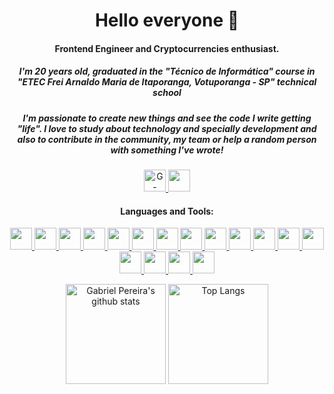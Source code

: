 <h1 align="center">Hello everyone 👋</h1>
<h4 align="center">Frontend Engineer and Cryptocurrencies enthusiast.</h4>
<h5 align="center">
  I'm 20 years old, graduated in the "Técnico de Informática" course in "ETEC Frei Arnaldo Maria de Itaporanga, Votuporanga - SP" technical school
</h5>
<h5 align="center">
  I'm passionate to create new things and see the code I write getting "life". I love to study about technology and specially development and also to contribute in the community, my team or help a random person with something I've wrote!
</h5>

<p align="center">
  <a href="mailto:ggonpereira@gmail.com" target="_blank">
    <img
      src="https://img.shields.io/badge/gmail-D14836?&style=for-the-badge&logo=gmail&logoColor=white"
      alt="G-mail"
      height="35"
    />
  </a>
  <a
    href="https://www.linkedin.com/in/gabriel-gonçalves-pereira/"
    target="_blank"
  >
    <img
      src="https://img.shields.io/badge/linkedin-%230077B5.svg?&style=for-the-badge&logo=linkedin&logoColor=white"
      height="35"
    />
  </a>
</p>

<h4 align="center">Languages and Tools:</h4>

<p align="center">
    <a href="https://getbootstrap.com" target="_blank">
        <img src="https://img.shields.io/badge/bootstrap-%23563D7C.svg?style=for-the-badge&logo=bootstrap&logoColor=white" height="35" />
    </a>
    <a href="https://pt-br.reactjs.org/" target="_blank">
        <img height="35" src="https://img.shields.io/badge/react-%2320232a.svg?style=for-the-badge&logo=react&logoColor=%2361DAFB">
    </a>
    <a href="https://styled-components.com/" target="_blank">
        <img height="35" src="https://img.shields.io/badge/styled components-DB7093?style=for-the-badge&logo=styled-components&logoColor=white">
    </a>
    <a href="https://www.w3schools.com/css/" target="_blank">
        <img height="35" src="https://img.shields.io/badge/css3-%231572B6.svg?style=for-the-badge&logo=css3&logoColor=white">
    </a>
    <a href="https://git-scm.com/" target="_blank">
        <img height="35" src="https://img.shields.io/badge/Git-F05032?style=for-the-badge&logo=git&logoColor=white">
    </a>
    <a href="https://www.w3.org/html/" target="_blank">
        <img height="35" src="https://img.shields.io/badge/HTML5-E34F26?style=for-the-badge&logo=html5&logoColor=white">
    </a>
    <a href="https://sass-lang.com/" target="_blank">
        <img height="35" src="https://img.shields.io/badge/Sass-CC6699?style=for-the-badge&logo=sass&logoColor=white">
    </a>
    <a href="https://developer.mozilla.org/en-US/docs/Web/JavaScript" target="_blank">
        <img height="35" src="https://img.shields.io/badge/javascript-%23323330.svg?style=for-the-badge&logo=javascript&logoColor=%23F7DF1E">
    </a>
    <a href="https://www.typescriptlang.org/" target="_blank">
        <img height="35" src="https://img.shields.io/badge/typescript-%23007ACC.svg?style=for-the-badge&logo=typescript&logoColor=white">
    </a>
    <a href="https://jestjs.io/" target="_blank">
        <img src="https://img.shields.io/badge/-jest-%23C21325?style=for-the-badge&logo=jest&logoColor=white" height="35" />
    </a>
    <a href="https://testing-library.com/" target="_blank">
        <img src="https://img.shields.io/badge/-Testing Library-%23E33332?style=for-the-badge&logo=testing-library&logoColor=white" height="35" />
    </a>
    <a href="https://www.linux.org/" target="_blank">
        <img src="https://img.shields.io/badge/Linux-FCC624?style=for-the-badge&logo=linux&logoColor=black" height="35" />
    </a>
    <a href="https://pt.wikipedia.org/wiki/Microsoft_Windows" target="_blank">
        <img src="https://img.shields.io/badge/windows-00aeef?style=for-the-badge&logo=windows&logoColor=white" height="35" />
    </a>
    <a href="https://br.wordpress.org/" target="_blank">
        <img src="https://img.shields.io/badge/WordPress-%23117AC9.svg?style=for-the-badge&logo=WordPress&logoColor=white" height="35" />
    </a>
    <a href="https://www.json.org/json-en.html">
        <img height="35" src="https://img.shields.io/badge/json-5E5C5C?style=for-the-badge&logo=json&logoColor=white">
    </a>
    <a href="https://mui.com/">
        <img height="35" src="https://img.shields.io/badge/MUI-%230081CB.svg?style=for-the-badge&logo=mui&logoColor=white">
    </a>
    <a href="https://nextjs.org/">
        <img height="35" src="https://img.shields.io/badge/Next-black?style=for-the-badge&logo=next.js&logoColor=white">
    </a>
</p>

<p align="center">
  <img
    height="160em"
    alt="Gabriel Pereira's github stats"
    src="https://github-readme-stats.vercel.app/api?username=ggonpereira&count_private=true&theme=dracula&hide=issues,contribs/"
  />
  <img
    height="160em"
    alt="Top Langs"
    src="https://github-readme-stats.vercel.app/api/top-langs/?username=ggonpereira&layout=compact&langs_count=6&theme=dracula"
  />
</p>
